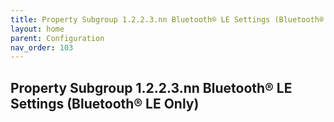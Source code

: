 ```yaml
---
title: Property Subgroup 1.2.2.3.nn Bluetooth® LE Settings (Bluetooth® LE Only)
layout: home
parent: Configuration
nav_order: 103
---
```


## Property Subgroup 1.2.2.3.nn Bluetooth® LE Settings (Bluetooth® LE Only)

##